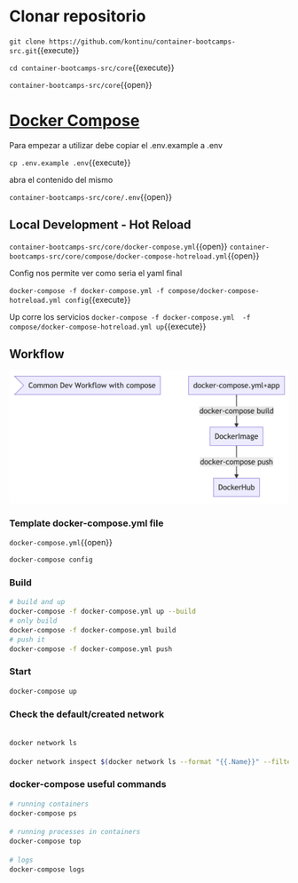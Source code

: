 # Clonar repositorio

`git clone https://github.com/kontinu/container-bootcamps-src.git`{{execute}}

`cd container-bootcamps-src/core`{{execute}}

`container-bootcamps-src/core`{{open}}

# [Docker Compose](https://docs.docker.com/compose/)


Para empezar a utilizar debe copiar el .env.example a .env

`cp .env.example .env`{{execute}}

abra el contenido del mismo

`container-bootcamps-src/core/.env`{{open}}

## Local Development - Hot Reload


`container-bootcamps-src/core/docker-compose.yml`{{open}}
`container-bootcamps-src/core/compose/docker-compose-hotreload.yml`{{open}}

Config nos permite ver como seria el yaml final

`docker-compose -f docker-compose.yml -f compose/docker-compose-hotreload.yml config`{{execute}}


Up corre los servicios
`docker-compose -f docker-compose.yml  -f compose/docker-compose-hotreload.yml up`{{execute}}

## Workflow

![1](assets/workflow.png)


### Template docker-compose.yml file

`docker-compose.yml`{{open}}
```bash
docker-compose config
```

### Build
```bash
# build and up
docker-compose -f docker-compose.yml up --build
# only build
docker-compose -f docker-compose.yml build
# push it
docker-compose -f docker-compose.yml push
```

### Start
```bash
docker-compose up
```

### Check the default/created network

```bash

docker network ls

docker network inspect $(docker network ls --format "{{.Name}}" --filter name=compose)
```


### docker-compose useful commands

```bash
# running containers
docker-compose ps

# running processes in containers
docker-compose top

# logs
docker-compose logs

```

